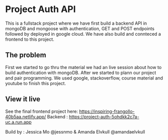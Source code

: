 # Project Auth API

This is a fullstack project where we have first build a backend API in mongoDB and mongoose with authentication, GET and POST endpoints followed by deployed in google cloud. We have also build and connteced a frontend to this project. 

## The problem

First we started to go thru the material we had an live session about how to build authentication with mongoDB. After we started to plann our project and pair programming. 
We used google, stackoverflow, course material and youtube to finish this project. 

## View it live

See the final frontend project here: https://inspiring-frangollo-40b5aa.netlify.app/
Backend : https://project-auth-5ohdkk2c7a-uc.a.run.app


Build by :
Jessica Mo @jessnmo & Amanda Elvkull @amandaelvkull
